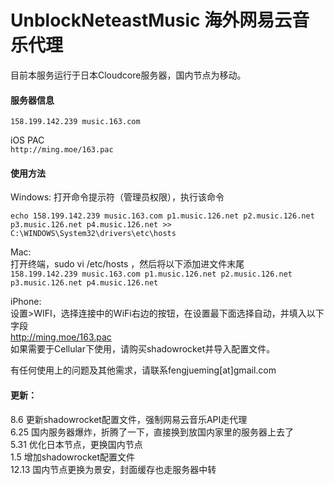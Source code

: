 # UnblockNeteastMusic 海外网易云音乐代理

目前本服务运行于日本Cloudcore服务器，国内节点为移动。

#### 服务器信息</br>
`158.199.142.239 music.163.com`

iOS PAC</br>
`http://ming.moe/163.pac`

#### 使用方法

Windows:
打开命令提示符（管理员权限），执行该命令

`echo 158.199.142.239 music.163.com p1.music.126.net p2.music.126.net p3.music.126.net p4.music.126.net >> C:\WINDOWS\System32\drivers\etc\hosts`

Mac:</br>
打开终端，sudo vi /etc/hosts ，然后将以下添加进文件末尾</br>
`158.199.142.239 music.163.com p1.music.126.net p2.music.126.net p3.music.126.net p4.music.126.net`

iPhone:</br>
设置>WIFI，选择连接中的WiFi右边的按钮，在设置最下面选择自动，并填入以下字段</br>
http://ming.moe/163.pac</br>
如果需要于Cellular下使用，请购买shadowrocket并导入配置文件。</br>

有任何使用上的问题及其他需求，请联系fengjueming[at]gmail.com

#### 更新：</br>
8.6 更新shadowrocket配置文件，强制网易云音乐API走代理  
6.25 国内服务器爆炸，折腾了一下，直接换到放国内家里的服务器上去了  
5.31 优化日本节点，更换国内节点  
1.5 增加shadowrocket配置文件  
12.13 国内节点更换为景安，封面缓存也走服务器中转
